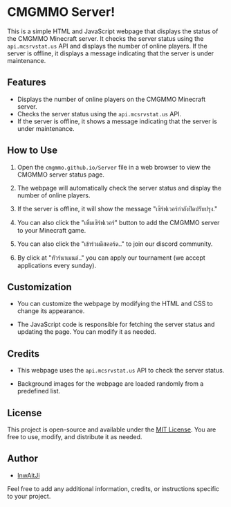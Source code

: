 # CMGMMO Server!

This is a simple HTML and JavaScript webpage that displays the status of the CMGMMO Minecraft server. It checks the server status using the `api.mcsrvstat.us` API and displays the number of online players. If the server is offline, it displays a message indicating that the server is under maintenance.

## Features

- Displays the number of online players on the CMGMMO Minecraft server.
- Checks the server status using the `api.mcsrvstat.us` API.
- If the server is offline, it shows a message indicating that the server is under maintenance.

## How to Use

1. Open the `cmgmmo.github.io/Server` file in a web browser to view the CMGMMO server status page.

2. The webpage will automatically check the server status and display the number of online players.

3. If the server is offline, it will show the message "เซิร์ฟเวอร์กำลังปิดปรับปรุง."

4. You can also click the "เพิ่มเซิร์ฟเวอร์" button to add the CMGMMO server to your Minecraft game.

5. You can also click the "เข้าร่วมดิสคอร์ด.." to join our discord community.

6. By click at "ทัวร์นาเมนต์.." you can apply our tournament (we accept applications every sunday).

## Customization

- You can customize the webpage by modifying the HTML and CSS to change its appearance.

- The JavaScript code is responsible for fetching the server status and updating the page. You can modify it as needed.

## Credits

- This webpage uses the `api.mcsrvstat.us` API to check the server status.

- Background images for the webpage are loaded randomly from a predefined list.

## License

This project is open-source and available under the [MIT License](LICENSE). You are free to use, modify, and distribute it as needed.

## Author

- [lnwAitJi](https://github.com/lnwAitJi)

Feel free to add any additional information, credits, or instructions specific to your project.
